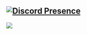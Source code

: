 [![Discord Presence](https://lanyard.cnrad.dev/api/586592279678943242)](https://discord.com/users/586592279678943242)
---
[![]([https://visitcount.itsvg.in/api?id=byKAYRA&icon=0&color=0)](https://visitcount.itsvg.in](https://profile-counter.glitch.me/byKAYRA/count.svg))

